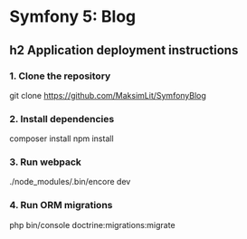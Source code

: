 Symfony 5: Blog
=====================
h2 Application deployment instructions
-----------------------------------
### 1. Clone the repository
git clone https://github.com/MaksimLit/SymfonyBlog
### 2. Install dependencies
composer install
npm install
### 3. Run webpack
./node_modules/.bin/encore dev
### 4. Run ORM migrations
php bin/console doctrine:migrations:migrate